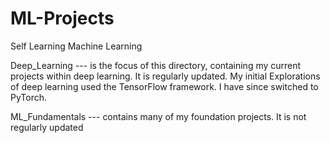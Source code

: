# ML-Projects
Self Learning Machine Learning

Deep_Learning --- is the focus of this directory, containing my current projects within 
deep learning. It is regularly updated. My initial Explorations of deep learning 
used the TensorFlow framework. I have since switched to PyTorch.

ML_Fundamentals --- contains many of my foundation projects. It is not regularly updated
